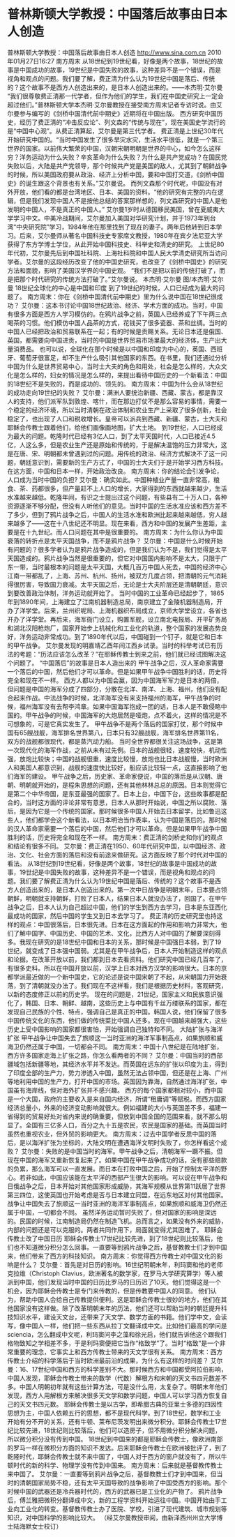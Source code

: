 # 普林斯顿大学教授：中国落后故事由日本人创造

普林斯顿大学教授：中国落后故事由日本人创造
http://www.sina.com.cn  2010年01月27日16:27  南方周末
从18世纪到19世纪看，好像是两个故事，18世纪的故事是中国成功的故事，19世纪是中国失败的故事，这种差异不是一个错误，而是视角和观点的问题。我们要了解，费正清为什么认为19世纪中国是落后、传统的？这个故事不是西方人创造出来的，是日本人创造出来的。——本杰明·艾尔曼
“我们很尊敬费正清那一代学者，但作为他们的学生，我们在中国史研究上一定会超过他们。”普林斯顿大学本杰明·艾尔曼教授在接受南方周末记者专访时说。由艾尔曼参与编写的《剑桥中国清代前中期史》近期将在中国出版。
西方研究中国历史，经历了费正清的“冲击反应论”、列文森的“传统与现在”，现在美国史学流行的是“中国中心观”。从费正清算起，艾尔曼是第三代学者。
费正清是上世纪30年代开始研究中国的。“当时中国发生了很多旱灾水灾，生活水平很低，就是一个第三世界的国家。以前伟大繁荣的中国，汉朝宋朝明朝是世界的中心，如今怎么这样穷？洋务运动为什么失败？辛亥革命为什么失败？为什么是共产党成功？在国民党失败以后，大陆是共产党领导，那个时候共产党是美国的敌人，尤其到了朝鲜战争的时候，所以美国政府要从政治、经济上分析中国，要和中国打交道，《剑桥中国史》的诞生跟这个背景也有关系。”艾尔曼说。
而列文森那个时代呢，中国没有对外开放，他们看的都是台湾地区、日本、美国的资料。“他的研究有完整的内在逻辑，但是我们发现中国人不是按他总结的答案那样想的，列文森研究的中国人是他发明的中国人，不是真正的中国人。”
艾尔曼1岁时从德国移民美国，曾在夏威夷大学学习中文。中美冷战期间，艾尔曼加入美国对华研究计划，并于1973年到台湾“中央研究院”学习，1984年他在那里找到了现在的妻子。两年后他转到日本学习。后来，艾尔曼师从著名中国科技史专家席文教授，1980年在宾夕法尼亚大学获得了东方学博士学位，从此开始中国科技史、科举史和清史的研究。
上世纪80年代初，艾尔曼先后到中国社科院、上海社科院和中国人民大学清史研究所当访问学者。艾尔曼的这段经历改变了他的中国史研究，也改变了《剑桥中国史》的研究方法和面貌，影响了美国汉学界的中国史观。
“我们不是把以前的传统打破了，而是把那个时代研究的传统方法打破了。”艾尔曼说。
本杰明·艾尔曼 图/本杰明·艾尔曼
18世纪全球化的中心是中国和印度
到了19世纪的时候，人口已经成为最大的问题了。
南方周末：你在《剑桥中国清代前中期史》里为什么说中国在18世纪很成功？
艾尔曼：这本书讨论中国18世纪政治、经济、学术方面的成功。当时，中国有很多方面是西方人学习模仿的。在鸦片战争之前，英国人已经养成了下午两三点喝茶的习惯。他们模仿中国人品茶的方式，花钱买了很多瓷器、茶和丝绸。当时的中国人已经把政治和贸易联系在一起；有的时候是贡赐关系。无论日本还是俄国、英国，都需要向中国进贡，当时的中国是世界贸易市场里最大的经济体，生产出大量消费品。
也可以说，全球化在那个时候是以中国和印度为中心的，英国、西班牙、葡萄牙很富足，却不生产什么吸引其他国家的东西。在书里，我们还通过分析中国为什么是世界贸易中心，当时士大夫的角色和用处，社会是怎么样的，大众文化是怎么样的，妇女的情况是怎么样的，来提出看待中国历史的一个新看法：中国的18世纪不是失败的，而是成功的、领先的。
南方周末：中国为什么会从18世纪的成功走向19世纪的失败？
艾尔曼：满洲人要统治新疆、西藏、蒙古，都是靠汉人的支持，他们派军队到敦煌、喀什，而在那边打仗不是那么容易的事情，需要一个稳定的经济环境，所以当时清朝在政治体制和农业生产上采取了很多创新，社会稳定了，也出现了人口和税收增长。皇帝可以派兵到西藏、新疆、蒙古，士大夫和耶稣会传教士跟着他们，给他们画像画地图，扩大土地。
到19世纪，人口已经成为最大的问题。乾隆时代已经有3亿人口，到了太平天国时代，人口已接近4.5亿，人这么多，但是农业生产还是原始和传统的，于是解决温饱的压力非常大，这是在唐、宋、明朝都未曾遇到过的问题。用传统的政治、经济方式解决不了这一问题，朝廷意识到，需要新的生产方式了，中国的士大夫们于是开始学习西方科技。在这方面，中国和日本一样，开始政治改良。
南方周末：你的结论会引发争论，人口成为当时中国的负担?
艾尔曼：确实如此。中国种植业产量一直非常高，粮食、茶、药都很多，但产量赶不上人口的增长，大家得到的东西就越来越少，生活水准越来越低。乾隆年间，有识之士提出过这个问题，有些县有二十万人口，各种资源逐渐不够分配，但没有人听他们的意见。当时中国的生活水准应该和西方差不了多少，但到了鸦片战争之后，中国人的生活水准和欧洲比起来越来越低，穷人越来越多了——这在十八世纪还不明显。现在来看，西方和中国的发展产生差距，主要是在十九世纪。而人口问题在其中是很重要的。
南方周末：为什么你认为中国衰落的转折点是太平天国战争，而不是鸦片战争？
艾尔曼：中国是什么时候开始有问题的？很多学者认为是鸦片战争造成的，但是我们认为不是，我们觉得是太平天国造成的。鸦片战争当然是很重要的，但它对中国国内影响不是太大，只限于广东一带，当时最根本的问题是太平天国，大概几百万中国人死去，中国的经济中心江南一带都乱了，上海、苏州、杭州、扬州，被双方几度占领，把清朝的元气消耗得很厉害，导致国力衰减。太平天国之后，无论是士大夫阶层还是清朝朝廷，意识到要改善政治体制，洋务运动就开始了。
当时中国的工业革命已经起步了，1865年到1890年间，上海建立了江南机器制造总局，南京建立了金陵机器制造局，开办了洋学堂。后来，兰州织呢局、上海机器织布局成立，京师大学堂设立，各省也开办了洋学堂。再后来，海军衙门设立，购置军舰，设立南北电报局、开平矿务局和湖北汉阳枪炮厂，国家开始步上机械化和工业化的轨道，整个国家的发展态势良好，洋务运动非常成功。到了1890年代以后，中国碰到一个钉子，就是它和日本的甲午战争。
艾尔曼发现的明嘉靖乙酉年间江西乡试录。当时的科举考试已有历法的考题：“历法应该怎么改革？”在耶稣传教士到来之前，他们就已经试图解决这个问题了。
“中国落后”的故事是日本人造出来的
甲午战争之后，汉人革命家需要一个落后的中国，然后他们才可以革命。但是如果甲午战争中国胜利的话，历史将完全和现在不一样。
西方人都以为中国会赢，因为中国海军军力是日本的两倍，但问题是中国的海军分成了四部分，分散在北洋、南洋、上海、福州，他们没有配合起来作战。中法战争的时候，北洋海军没有来支持福州的海军，甲午战争的时候，福州海军没有去帮李鸿章。如果中国海军抱成一团的话，日本人是不敢侵略中国的。甲午战争的时候，中国海军的大炮居然是哑炮，点不着火，这样的情况是不可想象的，可是它真实发生了。
甲午战争不是两个落后的国家打仗，那个时候中国有65艘战舰，海军排名世界第八，日本只有32艘战舰，海军排名世界第11名，双方的战舰都很现代，都是蒸汽动力船。
当时全世界都很关注这场战争，这是第一次现代化的海军作战，之前从未有过先例。日本的战舰很轻，速度较快，机动性强，放炮比较快；中国的战舰很重，速度比较慢，放炮也比日本战舰慢，当时欧洲人和美国人都意识到，战舰的速度快比较好，船应该比较轻一点，这直接影响了他们海军的建设。
甲午战争之后，历史家、革命家便说，中国的落后是从汉朝、唐朝、明朝就开始的，是程朱思想的问题，还有其他林林总总的原因。日本则觉得它是第二个中华帝国，是东亚最强的国家了。日本上台，中国下台，这些故事都是配合的，当时这方面的评论非常有意思，日本人从那时开始说，中国之所以腐败、落后，是因为它是一个传统的国家。那时候很多中国人开始去日本留学，比如鲁迅这些人，他们都学会这个新看法，以日本明治当作表率，认为中国是落后的。那时候的汉人革命家需要一个落后的中国，然后他们才可以革命。但是如果甲午战争中国胜利的话，历史将完全和现在不一样。
南方周末：费正清的剑桥史和你们的观点和结论有很多不同。
艾尔曼：费正清在1950、60年代研究中国，以中国经济、政治、文化、社会方面的落后和没有前途来做研究。这方面反映了那个时代对中国的看法。
从18世纪到19世纪看，好像是两个故事，18世纪的故事是中国成功的故事，19世纪是中国失败的故事，这种差异不是一个错误，而是视角和观点的问题。我们要了解费正清为什么认为19世纪中国是落后、传统的？这个故事不是西方人创造出来的，是日本人创造出来的。第一次中日战争是明朝末年，日本要占领朝鲜，明朝就支持朝鲜，打败了日本人，结果日本人就没办法了，回国了。在甲午战争之后，日本人认为自己超过中国，他们的学生到西方去学习，日本是东亚西化最成功的国家，然后中国的学生又到日本去学习了。
费正清的历史研究里也持这样的观点：中国很落后，日本很先进。日本在这方面起的作用和影响力非常大，他们了解中国字、中国历史、中国的艺术、文化，比西方人对中国的了解要深刻得多。我现在研究的是18世纪中国和日本的关系，那时候是中国强日本弱，到了19世纪，就变成了日本强中国弱。尤其是在甲午战争后，日本人开始制造这样的观点和论据。在改革开放以前，我们都到日本去看资料。他们研究中国已经几百年了，有很多史料。所以在中国开放以前，汉学上日本对西方汉学的影响很大。日本的京都学派最近做的一个新中国史，它的论述是说中国宋朝了不起，从宋朝国力开始衰落，到了清朝就没办法了。我们现在不这样看，我们是根据历史材料，客观研究，以新的态度修正以前的历史学。
现在的问题是，21世纪，国家主义和民族意识强化了，韩国、日本、朝鲜、越南，这些历史上与中国有千丝万缕联系的国家，都在发现自己民族的个性、特点，强调自己是真正的中国。韩国人说，他们保留了很多中国传统文化的东西，他们做的传统菜比中国人还多。现在中国越来越强大，这些历史上受中国影响的国家都很害怕，开始强调自己独特和不同。
大陆扩张与海洋扩张
甲午战争让中国失去了旅顺这一当时亚洲的海洋军事制高点，如果旅顺和威海卫仍然还属于中国，一切都会不同。
南方周末：中国十八世纪是在陆地扩张，西方许多国家走海上扩张之路，你怎么看两者的不同？
艾尔曼：中国当时的西部疆域包括新疆等地，其经济水平并不发达。而英国在远东的扩张以印度为主，得到了印度全部的生产力，势力渗透入中国，虽然无法占领中国，但还是在上海、广州等地利用中国的生产力，打开中国的市场。英国因为靠海，自然通过海洋扩张，中国虽有海岸线，但对海外扩张并不感兴趣。
西方的每个国家都相对较小，而中国是一个大国，政府的主要收入是来自国内经济，所谓“租庸调”等赋税。而西方国家经济总量小，外来的经济变动影响就很大。例如福建的大小与英国差不多，福建一省得到的贸易好处对省内来说的确重要，但放到中国全国的范围来看，就不那么明显了。全国有三亿多人口，百分之九十五是农民，农民是国家的基础。而英国当时虽然也重视农业，但外贸的影响更大。
南方周末：过去中国学者反思中国的落后，是以海洋扩张为坐标的，大陆文明在遭遇海洋文明时失败了，你怎样看这个成败？
艾尔曼：失败的是中国当时的海军。甲午战争之后，清朝海军一蹶不振。但现在中国的海军又重新恢复起来了。如果中国在甲午战争成功的话，没有那些赔款的负累，那么海军可以一直发展。而日本在打败中国之后，开始了控制太平洋的野心。若非如此，中国应该能在太平洋的西部产生很大的影响。可以说在甲午战争和日俄战争之后，日本开始对其他国家形成威胁，其海军规模从世界第11跃居了世界第三四位，这使英国也开始考虑是否与日本建立同盟，在远东地区对付其他国家。战争让中国失去了旅顺这一当时亚洲的海洋军事制高点，如果旅顺和威海卫仍然还属于中国，一切都会不同。
虽然洋务运动暂时失败了，但对国家的影响是深远的。民国的时候，江南制造局仍然在制造飞机。总而言之，如果没有外来的威胁，内部的问题还是可以克服的。两者共同作用下，局面就变得尤其困难了。
耶稣会传教士改了中国日历
耶稣会传教士17世纪比较先进，到了18世纪则比较落后，他们也不知道微分积分怎么回事。一直要等到鸦片战争之后，基督教教士们才到中国来，他们带来了西方的科技知识。
南方周末：你觉得西方传教士对中国文化的影响是什么？
艾尔曼：首先是对日历的影响。16世纪明朝末年，利玛窦和他的老师克拉维（Christoph Clavius，欧洲著名的数学家，在罗马大学研究算学）等人被派到中国，他们发现当时中国的日历比罗马的日历迟了10天。他们觉得这是一个机会，因为耶稣会传教士是专门来传教的，但是传教要中国人的同意。
他们认为，帮助中国人会给自己传教提供便利。这是耶稣会传教士很妙的地方，他们在其他国家没有这样做。除了改革明朝末年的历法，他们还可以帮助当时的朝廷提升科技知识水平，建设天文台，还带来了天文学、数学方面的书籍。他们学中文，会读写，像中国人一样，他们把一些东西从拉丁文翻译成中文。比如他们最高的学问是sciencia，怎么翻成中文呢，利玛窦问李之藻和徐光启，他们就告诉他这个跟我们格物致知之学相差不多，于是利玛窦便把它当作“格致学”了。当时“格致”是一个非常重要的理念，它事实上和西方传教士带来的天文学很有关系。
南方周末：西方传教士介绍的科学落后于当时欧洲最前沿的成果，为什么有这样的时间差？
艾尔曼：16、17世纪中国和西方的科学差别不大。那时候西方和中国都受阿拉伯影响，中国人发现，耶稣会传教士带来的数学（代数）解根方和宋朝的天文书四元数差不多。中国人明朝初年就有这些计算方法，可是没什么用，太复杂了。明朝末年他们发现，西方人用解根方来解决很多天文学和数学问题，中国人可以学习西方恢复自己的天文书四元数。
耶稣会传教士是以古学，即希腊古典的亚里士多德的四因性思想为主，中国人依赖五行的思想，都不是现代科学。到了18世纪，数学和工业开始有分不开的关系，还有牛顿、莱布尼茨发明出来微分积分。耶稣会传教士17世纪比较先进，18世纪则比较落后，他们可以造房子，但不用微分积分解决问题，所以微分积分没有传到中国。
18世纪到中国来的都是耶稣会传教士，像欧洲南部的罗马一样在微积分方面的知识不发达。后来耶稣会传教士在欧洲被批评了，到了乾隆时代，耶稣会传教士就不来中国了，中国人对于西方的窗户就没有了，所以牛顿时代的新的科学、物理学没有传到中国来。
南方周末：后来就是基督教传教士来中国了。
艾尔曼：一直要等到鸦片战争之后，基督教教士们才到中国来，但当时的清朝国家局势不稳，还有太平天国导致的战争影响了中国受西方的影响。那个时候中国的武器还是冷兵器时代的，西方的武器已是工业化的产物了。
鸦片战争后，傅兰雅把微积分翻译成中文，新的工程学资料开始运往中国。中国开始由手工业向工业化的转变。基督教传教士办了医院、学校，引进了现代建筑、城市规划等知识，对中国科学的影响比较大。
（经艾尔曼教授审阅，由新泽西州州立大学博士陆海默女士校订）

